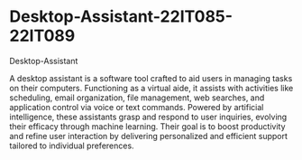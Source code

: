 # Desktop-Assistant-22IT085-22IT089
Desktop-Assistant

A desktop assistant is a software tool crafted to aid users in managing tasks on their computers. Functioning as a virtual aide, it assists with activities like scheduling, email organization, file management, web searches, and application control via voice or text commands. Powered by artificial intelligence, these assistants grasp and respond to user inquiries, evolving their efficacy through machine learning. Their goal is to boost productivity and refine user interaction by delivering personalized and efficient support tailored to individual preferences.
